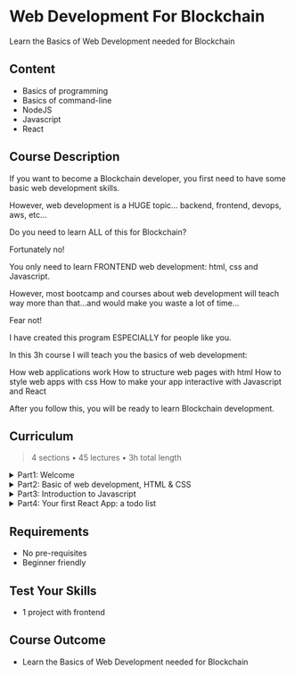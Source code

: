 # Web Development For Blockchain

Learn the Basics of Web Development needed for Blockchain

##  Content
-   Basics of programming
-   Basics of command-line
-   NodeJS
-   Javascript
-   React

##  Course Description

If you want to become a Blockchain developer, you first need to have some basic web development skills.

However, web development is a HUGE topic... backend, frontend, devops, aws, etc...

Do you need to learn ALL of this for Blockchain?

Fortunately no!

You only need to learn FRONTEND web development: html, css and Javascript.

However, most bootcamp and courses about web development will teach way more than that...and would make you waste a lot of time...

Fear not!

I have created this program ESPECIALLY for people like you.

In this 3h course I will teach you the basics of web development:

How web applications work
How to structure web pages with html
How to style web apps with css
How to make your app interactive with Javascript and React

After you follow this, you will be ready to learn Blockchain development.

## Curriculum

> 4 sections • 45 lectures • 3h total length

<details>
  <summary>Part1: Welcome</summary>

-  [Welcome]()
</details>

<details>
  <summary>Part2: Basic of web development, HTML & CSS</summary>

1. [Architecture of web application: frontend & backend]()
1. []()
</details>

<details>
  <summary>Part3: Introduction to Javascript</summary>

1. [Introduction]()
1. []()
</details>

<details>
  <summary>Part4: Your first React App: a todo list</summary>

1. [Introduction]()
1. []()
</details>

##  Requirements
-   No pre-requisites
-   Beginner friendly

##  Test Your Skills
-   1 project with frontend

## Course Outcome
-   Learn the Basics of Web Development needed for Blockchain